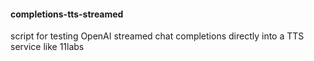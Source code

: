 #### completions-tts-streamed

script for testing OpenAI streamed chat completions directly into a TTS service like 11labs
